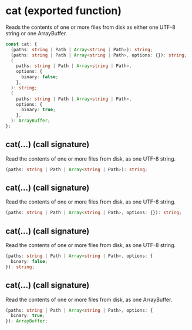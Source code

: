 <!-- INPUT:
/**
 * Reads the contents of one or more files from disk as either one UTF-8 string
 * or one ArrayBuffer.
 */
export const cat: {
  /**
   * Read the contents of one or more files from disk, as one UTF-8 string.
   */
  (paths: string | Path | Array<string | Path>): string;

  /**
   * Read the contents of one or more files from disk, as one UTF-8 string.
   */
  (paths: string | Path | Array<string | Path>, options: {}): string;

  /**
   * Read the contents of one or more files from disk, as one UTF-8 string.
   */
  (
    paths: string | Path | Array<string | Path>,
    options: { binary: false }
  ): string;

  /**
   * Read the contents of one or more files from disk, as one ArrayBuffer.
   */
  (
    paths: string | Path | Array<string | Path>,
    options: { binary: true }
  ): ArrayBuffer;
};

-->
# cat (exported function)

Reads the contents of one or more files from disk as either one UTF-8 string
or one ArrayBuffer.

```ts
const cat: {
  (paths: string | Path | Array<string | Path>): string;
  (paths: string | Path | Array<string | Path>, options: {}): string;
  (
    paths: string | Path | Array<string | Path>,
    options: {
      binary: false;
    },
  ): string;
  (
    paths: string | Path | Array<string | Path>,
    options: {
      binary: true;
    },
  ): ArrayBuffer;
};
```

## cat(...) (call signature)

Read the contents of one or more files from disk, as one UTF-8 string.

```ts
(paths: string | Path | Array<string | Path>): string;
```

## cat(...) (call signature)

Read the contents of one or more files from disk, as one UTF-8 string.

```ts
(paths: string | Path | Array<string | Path>, options: {}): string;
```

## cat(...) (call signature)

Read the contents of one or more files from disk, as one UTF-8 string.

```ts
(paths: string | Path | Array<string | Path>, options: {
  binary: false;
}): string;
```

## cat(...) (call signature)

Read the contents of one or more files from disk, as one ArrayBuffer.

```ts
(paths: string | Path | Array<string | Path>, options: {
  binary: true;
}): ArrayBuffer;
```

<!-- OUTPUT.frontmatter:
null
-->
<!-- OUTPUT.warnings:
[]
-->

